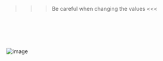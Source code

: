 >>> Be careful when changing the values <<<
<br/>
<br/>
<br/>
<br/>

![image](https://github.com/Henrique-Pessoa/aimBotAimTrainer/assets/94203981/2cc6e8d2-feb2-4324-a0b6-b40b6cb98207)
